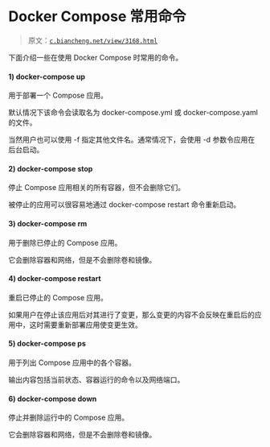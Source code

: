 # Docker Compose 常用命令

> 原文：[`c.biancheng.net/view/3168.html`](http://c.biancheng.net/view/3168.html)

下面介绍一些在使用 Docker Compose 时常用的命令。

#### 1) docker-compose up

用于部署一个 Compose 应用。

默认情况下该命令会读取名为 docker-compose.yml 或 docker-compose.yaml 的文件。

当然用户也可以使用 -f 指定其他文件名。通常情况下，会使用 -d 参数令应用在后台启动。

#### 2) docker-compose stop

停止 Compose 应用相关的所有容器，但不会删除它们。

被停止的应用可以很容易地通过 docker-compose restart 命令重新启动。

#### 3) docker-compose rm

用于删除已停止的 Compose 应用。

它会删除容器和网络，但是不会删除卷和镜像。

#### 4) docker-compose restart

重启已停止的 Compose 应用。

如果用户在停止该应用后对其进行了变更，那么变更的内容不会反映在重启后的应用中，这时需要重新部署应用使变更生效。

#### 5) docker-compose ps

用于列出 Compose 应用中的各个容器。

输出内容包括当前状态、容器运行的命令以及网络端口。

#### 6) docker-compose down

停止并删除运行中的 Compose 应用。

它会删除容器和网络，但是不会删除卷和镜像。